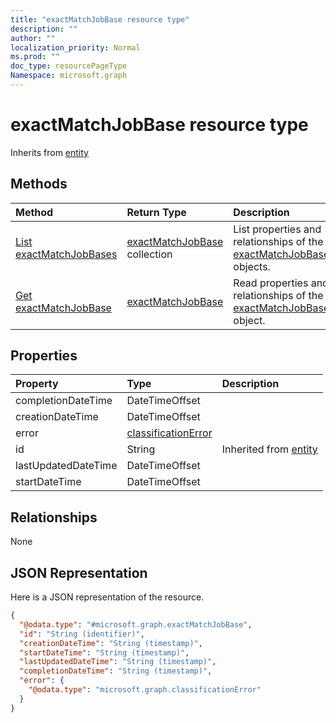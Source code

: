 ```yaml
---
title: "exactMatchJobBase resource type"
description: ""
author: ""
localization_priority: Normal
ms.prod: ""
doc_type: resourcePageType
Namespace: microsoft.graph
---
```



# exactMatchJobBase resource type




Inherits from [entity](../resources/entity.md)

## Methods
|Method|Return Type|Description|
|:---|:---|:---|
|[List exactMatchJobBases](../api/exactmatchjobbase-list.md)|[exactMatchJobBase](../resources/exactMatchJobBase.md) collection|List properties and relationships of the [exactMatchJobBase](../resources/exactmatchjobbase.md) objects.|
|[Get exactMatchJobBase](../api/exactmatchjobbase-get.md)|[exactMatchJobBase](../resources/exactMatchJobBase.md)|Read properties and relationships of the [exactMatchJobBase](../resources/exactmatchjobbase.md) object.|

## Properties
|Property|Type|Description|
|:---|:---|:---|
|completionDateTime|DateTimeOffset||
|creationDateTime|DateTimeOffset||
|error|[classificationError](../resources/classificationError.md)||
|id|String| Inherited from [entity](../resources/entity.md)|
|lastUpdatedDateTime|DateTimeOffset||
|startDateTime|DateTimeOffset||

## Relationships
None

## JSON Representation
Here is a JSON representation of the resource.
<!-- {
  "blockType": "resource",
  "keyProperty": "id",
  "@odata.type": "microsoft.graph.exactMatchJobBase",
  "baseType": "microsoft.graph.entity",
  "openType": false
}
-->
``` json
{
  "@odata.type": "#microsoft.graph.exactMatchJobBase",
  "id": "String (identifier)",
  "creationDateTime": "String (timestamp)",
  "startDateTime": "String (timestamp)",
  "lastUpdatedDateTime": "String (timestamp)",
  "completionDateTime": "String (timestamp)",
  "error": {
    "@odata.type": "microsoft.graph.classificationError"
  }
}
```

